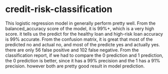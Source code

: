 # credit-risk-classification
This logistic regression model in generally perform pretty well.
From the balanced_accuracy score of the model, it is 99%+, which is a very high score. it tells us the predict for the healthy loan and high-risk loan accuracy is 99% accurate.
From the confusion matrix, it is great that most of the predicted no and actual no, and most of the predicte yes and actually yes. there are only 56 false positive and 102 false negative.
From the classification report, if we had to compare the 0 prediction and 1 prediction, the 0 prediction is better, since it has a 99% precision and the 1 has a 91% precision. however both are pretty good result in model prediction.